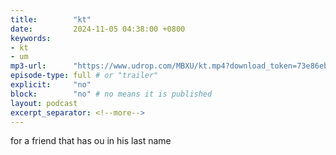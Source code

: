 ```yaml
---
title:        "kt"
date:         2024-11-05 04:38:00 +0800
keywords:
- kt
- um
mp3-url:      "https://www.udrop.com/MBXU/kt.mp4?download_token=73e86ebd362cbcbc3fe73f6ea16817eb56d9c92f5f49f6e020e13d301b492c11"
episode-type: full # or "trailer"
explicit:     "no"
block:        "no" # no means it is published
layout: podcast
excerpt_separator: <!--more-->
---
```

<!--more-->

for a friend that has ou in his last name
